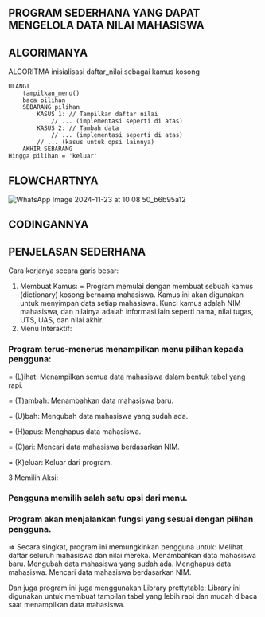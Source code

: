 ## PROGRAM SEDERHANA YANG DAPAT MENGELOLA DATA NILAI MAHASISWA ##


## ALGORIMANYA ##

ALGORITMA
    inisialisasi daftar_nilai sebagai kamus kosong

    ULANGI
        tampilkan_menu()
        baca pilihan
        SEBARANG pilihan
            KASUS 1: // Tampilkan daftar nilai
                // ... (implementasi seperti di atas)
            KASUS 2: // Tambah data
                // ... (implementasi seperti di atas)
            // ... (kasus untuk opsi lainnya)
        AKHIR SEBARANG
    Hingga pilihan = 'keluar'

## FLOWCHARTNYA ##
![WhatsApp Image 2024-11-23 at 10 08 50_b6b95a12](https://github.com/user-attachments/assets/1d6aab61-a172-4f9b-8b4e-c904d2092776)


## CODINGANNYA ##


## PENJELASAN SEDERHANA ##

Cara kerjanya secara garis besar:

1. Membuat Kamus:
= Program memulai dengan membuat sebuah kamus (dictionary) kosong bernama mahasiswa. Kamus ini akan digunakan untuk menyimpan data setiap mahasiswa. Kunci kamus adalah NIM mahasiswa, dan nilainya adalah informasi lain seperti nama, nilai tugas, UTS, UAS, dan nilai akhir.
2. Menu Interaktif:
### Program terus-menerus menampilkan menu pilihan kepada pengguna:
= (L)ihat: Menampilkan semua data mahasiswa dalam bentuk tabel yang rapi.

= (T)ambah: Menambahkan data mahasiswa baru.

= (U)bah: Mengubah data mahasiswa yang sudah ada.

= (H)apus: Menghapus data mahasiswa.

= (C)ari: Mencari data mahasiswa berdasarkan NIM.

= (K)eluar: Keluar dari program.

3 Memilih Aksi:
### Pengguna memilih salah satu opsi dari menu.
### Program akan menjalankan fungsi yang sesuai dengan pilihan pengguna.

=> Secara singkat, program ini memungkinkan pengguna untuk:
Melihat daftar seluruh mahasiswa dan nilai mereka.
Menambahkan data mahasiswa baru.
Mengubah data mahasiswa yang sudah ada.
Menghapus data mahasiswa.
Mencari data mahasiswa berdasarkan NIM.

Dan juga program ini juga menggunakan
Library prettytable:
Library ini digunakan untuk membuat tampilan tabel yang lebih rapi dan mudah dibaca saat menampilkan data mahasiswa.
